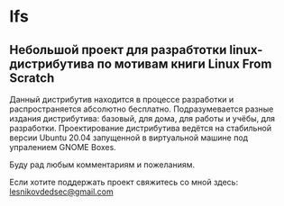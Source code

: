 # lfs
## Небольшой проект для разрабтотки linux-дистрибутива по мотивам книги Linux From Scratch
Данный дистрибутив находится в процессе разработки и распространяется абсолютно бесплатно.
Подразумевается разные издания дистрибутива: базовый, для дома, для работы и учёбы, для разработки.
Проектирование дистрибутива ведётся на стабильной версии Ubuntu 20.04 запущенной в виртуальной машине под упралением GNOME Boxes.

Буду рад любым комментариям и пожеланиям.

Если хотите поддержать проект свяжитесь со мной здесь: lesnikovdedsec@gmail.com

